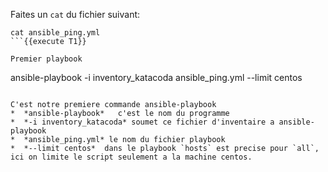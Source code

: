 Faites un `cat` du fichier suivant:
```
cat ansible_ping.yml
```{{execute T1}}

Premier playbook
```
ansible-playbook  -i inventory_katacoda ansible_ping.yml  --limit centos
```{{execute T1}}

C'est notre premiere commande ansible-playbook
*  *ansible-playbook*   c'est le nom du programme
*  *-i inventory_katacoda* soumet ce fichier d'inventaire a ansible-playbook
*  *ansible_ping.yml* le nom du fichier playbook
*  *--limit centos*  dans le playbook `hosts` est precise pour `all`, ici on limite le script seulement a la machine centos. 

